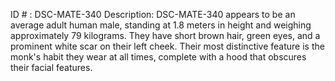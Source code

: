 ID # : DSC-MATE-340
Description: DSC-MATE-340 appears to be an average adult human male, standing at 1.8 meters in height and weighing approximately 79 kilograms. They have short brown hair, green eyes, and a prominent white scar on their left cheek. Their most distinctive feature is the monk's habit they wear at all times, complete with a hood that obscures their facial features.